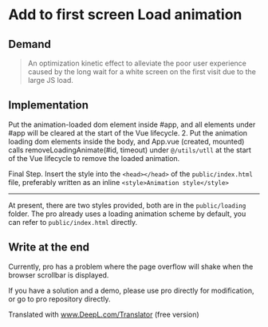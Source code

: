 Add to first screen Load animation
====



## Demand

> An optimization kinetic effect to alleviate the poor user experience caused by the long wait for a white screen on the first visit due to the large JS load.



## Implementation

Put the animation-loaded dom element inside #app, and all elements under #app will be cleared at the start of the Vue lifecycle. 2.
Put the animation loading dom elements inside the body, and App.vue (created, mounted) calls removeLoadingAnimate(#id, timeout) under `@/utils/utll` at the start of the Vue lifecycle to remove the loaded animation.

Final Step.
Insert the style into the `<head></head>` of the `public/index.html` file, preferably written as an inline `<style>Animation style</style>` 



----

At present, there are two styles provided, both are in the `public/loading` folder. The pro already uses a loading animation scheme by default, you can refer to `public/index.html` directly.


## Write at the end

Currently, pro has a problem where the page overflow will shake when the browser scrollbar is displayed.

If you have a solution and a demo, please use pro directly for modification, or go to pro repository directly.


Translated with www.DeepL.com/Translator (free version)
